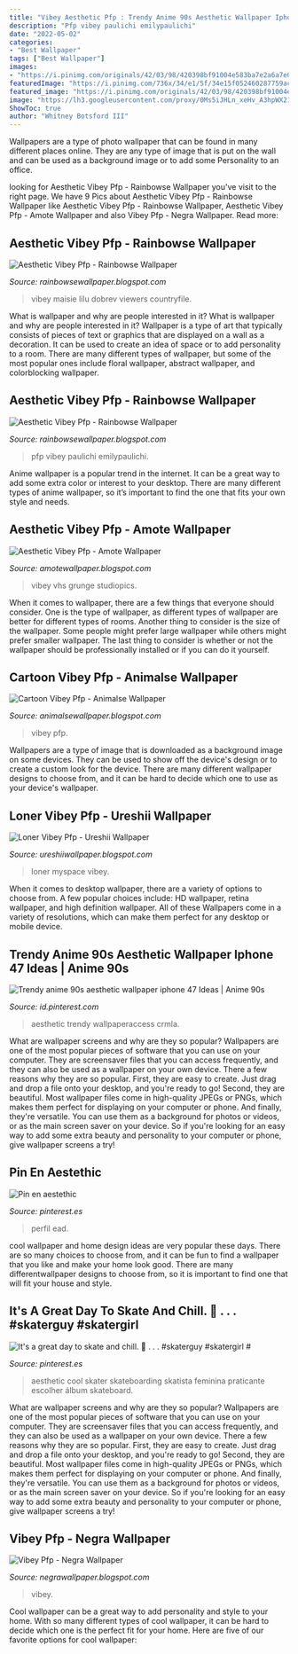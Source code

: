 ```yaml
---
title: "Vibey Aesthetic Pfp : Trendy Anime 90s Aesthetic Wallpaper Iphone 47 Ideas"
description: "Pfp vibey paulichi emilypaulichi"
date: "2022-05-02"
categories:
- "Best Wallpaper"
tags: ["Best Wallpaper"]
images:
- "https://i.pinimg.com/originals/42/03/98/420398bf91004e583ba7e2a6a7e07fd5.jpg"
featuredImage: "https://i.pinimg.com/736x/34/e1/5f/34e15f052460287759ac19c9110a58ed.jpg"
featured_image: "https://i.pinimg.com/originals/42/03/98/420398bf91004e583ba7e2a6a7e07fd5.jpg"
image: "https://lh3.googleusercontent.com/proxy/0Ms5iJHLn_xeHv_A3hpWX21AuPx9hkJY2th5nMn-Fuc8Y8_T5ZJNGwgW1ql8W_1Qt_kg7eQ8aZeCQ3opSbd4S6LC5CNAEl6WIgHK-o3ZYF0KuPhdbCuT"
ShowToc: true
author: "Whitney Botsford III"
---
```





Wallpapers are a type of photo wallpaper that can be found in many different places online. They are any type of image that is put on the wall and can be used as a background image or to add some Personality to an office.

	

		
looking for Aesthetic Vibey Pfp - Rainbowse Wallpaper you've visit to the right page. We have 9 Pics about Aesthetic Vibey Pfp - Rainbowse Wallpaper like Aesthetic Vibey Pfp - Rainbowse Wallpaper, Aesthetic Vibey Pfp - Amote Wallpaper and also Vibey Pfp - Negra Wallpaper. Read more:
		
    
## Aesthetic Vibey Pfp - Rainbowse Wallpaper

<img loading=lazy src="https://lh3.googleusercontent.com/proxy/0Ms5iJHLn_xeHv_A3hpWX21AuPx9hkJY2th5nMn-Fuc8Y8_T5ZJNGwgW1ql8W_1Qt_kg7eQ8aZeCQ3opSbd4S6LC5CNAEl6WIgHK-o3ZYF0KuPhdbCuT" onerror="this.onerror=null;this.src='https://tse1.mm.bing.net/th?id=OIP.zehEAsxwREmlGV16-GpJHwHaEZ&amp;pid=15.1';" alt="Aesthetic Vibey Pfp - Rainbowse Wallpaper">

_Source: rainbowsewallpaper.blogspot.com_

>vibey maisie lilu dobrev viewers countryfile. 

	

What is wallpaper and why are people interested in it?
What is wallpaper and why are people interested in it?
Wallpaper is a type of art that typically consists of pieces of text or graphics that are displayed on a wall as a decoration. It can be used to create an idea of space or to add personality to a room. There are many different types of wallpaper, but some of the most popular ones include floral wallpaper, abstract wallpaper, and colorblocking wallpaper.

    
## Aesthetic Vibey Pfp - Rainbowse Wallpaper

<img loading=lazy src="https://i.pinimg.com/originals/c2/89/88/c28988432984aeb0f8f84780091c9fc2.jpg" onerror="this.onerror=null;this.src='https://tse4.mm.bing.net/th?id=OIP.d4f0IbtrWi1kEtXmHxV5KwHaNZ&amp;pid=15.1';" alt="Aesthetic Vibey Pfp - Rainbowse Wallpaper">

_Source: rainbowsewallpaper.blogspot.com_

>pfp vibey paulichi emilypaulichi. 

	

Anime wallpaper is a popular trend in the internet. It can be a great way to add some extra color or interest to your desktop. There are many different types of anime wallpaper, so it’s important to find the one that fits your own style and needs.

    
## Aesthetic Vibey Pfp - Amote Wallpaper

<img loading=lazy src="https://i.pinimg.com/736x/34/e1/5f/34e15f052460287759ac19c9110a58ed.jpg" onerror="this.onerror=null;this.src='https://tse2.mm.bing.net/th?id=OIP.NbQfAm7XMSmIMisYrnhCIAHaHe&amp;pid=15.1';" alt="Aesthetic Vibey Pfp - Amote Wallpaper">

_Source: amotewallpaper.blogspot.com_

>vibey vhs grunge studiopics. 

	

When it comes to wallpaper, there are a few things that everyone should consider. One is the type of wallpaper, as different types of wallpaper are better for different types of rooms. Another thing to consider is the size of the wallpaper. Some people might prefer large wallpaper while others might prefer smaller wallpaper. The last thing to consider is whether or not the wallpaper should be professionally installed or if you can do it yourself.

    
## Cartoon Vibey Pfp - Animalse Wallpaper

<img loading=lazy src="https://lh5.googleusercontent.com/proxy/EoXW1itr1_9hFjloKp2FdHI8JZYlMmoSQp3JQC8L8jYIK2ygqFJ8x0ASS8njVI30mxGsij3sA-hbSirW77TesCvGXnlRjN0VwIbl9SAuSq3dlIFrU4rdDJpsqK2wCp9ZSmWiDzgJZlWgAQ3WI9Q=w1200-h630-p-k-no-nu" onerror="this.onerror=null;this.src='https://tse3.mm.bing.net/th?id=OIP.Wsev_YbcnxsN8nZvHTJ3NQHaG_&amp;pid=15.1';" alt="Cartoon Vibey Pfp - Animalse Wallpaper">

_Source: animalsewallpaper.blogspot.com_

>vibey pfp. 

	

Wallpapers are a type of image that is downloaded as a background image on some devices. They can be used to show off the device's design or to create a custom look for the device. There are many different wallpaper designs to choose from, and it can be hard to decide which one to use as your device's wallpaper.

    
## Loner Vibey Pfp - Ureshii Wallpaper

<img loading=lazy src="https://myspace.windows93.net/u/16758/avatar.jpg" onerror="this.onerror=null;this.src='https://tse2.mm.bing.net/th?id=OIP.ECmwASGqs0-KzExfxdBp_wAAAA&amp;pid=15.1';" alt="Loner Vibey Pfp - Ureshii Wallpaper">

_Source: ureshiiwallpaper.blogspot.com_

>loner myspace vibey. 

	

When it comes to desktop wallpaper, there are a variety of options to choose from. A few popular choices include: HD wallpaper, retina wallpaper, and high definition wallpaper. All of these Wallpapers come in a variety of resolutions, which can make them perfect for any desktop or mobile device. 

    
## Trendy Anime 90s Aesthetic Wallpaper Iphone 47 Ideas | Anime 90s

<img loading=lazy src="https://i.pinimg.com/736x/32/f9/07/32f907e078b6500e44a0b50f3cb919f1.jpg" onerror="this.onerror=null;this.src='https://tse1.mm.bing.net/th?id=OIP.l8nw5DzlNWwoO7XZ1L-HKgAAAA&amp;pid=15.1';" alt="Trendy anime 90s aesthetic wallpaper iphone 47 Ideas | Anime 90s">

_Source: id.pinterest.com_

>aesthetic trendy wallpaperaccess crmla. 

	

What are wallpaper screens and why are they so popular?
Wallpapers are one of the most popular pieces of software that you can use on your computer. They are screensaver files that you can access frequently, and they can also be used as a wallpaper on your own device. There a few reasons why they are so popular. First, they are easy to create. Just drag and drop a file onto your desktop, and you're ready to go! Second, they are beautiful. Most wallpaper files come in high-quality JPEGs or PNGs, which makes them perfect for displaying on your computer or phone. And finally, they're versatile. You can use them as a background for photos or videos, or as the main screen saver on your device. So if you're looking for an easy way to add some extra beauty and personality to your computer or phone, give wallpaper screens a try!

    
## Pin En Aestethic

<img loading=lazy src="https://i.pinimg.com/236x/fb/ad/66/fbad66ee1ca917012fbcfe95f8c1a258.jpg?nii=t" onerror="this.onerror=null;this.src='https://tse1.mm.bing.net/th?id=OIP.im063OjHPUaSsHlDNzlxqQAAAA&amp;pid=15.1';" alt="Pin en aestethic">

_Source: pinterest.es_

>perfil ead. 

	

cool wallpaper and home design ideas are very popular these days. There are so many choices to choose from, and it can be fun to find a wallpaper that you like and make your home look good. There are many differentwallpaper designs to choose from, so it is important to find one that will fit your house and style.

    
## It&#039;s A Great Day To Skate And Chill. 🤙 . . . #skaterguy #skatergirl #

<img loading=lazy src="https://i.pinimg.com/originals/42/03/98/420398bf91004e583ba7e2a6a7e07fd5.jpg" onerror="this.onerror=null;this.src='https://tse3.mm.bing.net/th?id=OIP.ihpX4okBQZa_gTq0IUEJwgHaJP&amp;pid=15.1';" alt="It&#039;s a great day to skate and chill. 🤙 . . . #skaterguy #skatergirl #">

_Source: pinterest.es_

>aesthetic cool skater skateboarding skatista feminina praticante escolher álbum skateboard. 

	

What are wallpaper screens and why are they so popular?
Wallpapers are one of the most popular pieces of software that you can use on your computer. They are screensaver files that you can access frequently, and they can also be used as a wallpaper on your own device. There a few reasons why they are so popular. First, they are easy to create. Just drag and drop a file onto your desktop, and you're ready to go! Second, they are beautiful. Most wallpaper files come in high-quality JPEGs or PNGs, which makes them perfect for displaying on your computer or phone. And finally, they're versatile. You can use them as a background for photos or videos, or as the main screen saver on your device. So if you're looking for an easy way to add some extra beauty and personality to your computer or phone, give wallpaper screens a try!

    
## Vibey Pfp - Negra Wallpaper

<img loading=lazy src="https://i.ytimg.com/vi/JthObjYDil8/mqdefault.jpg" onerror="this.onerror=null;this.src='https://tse1.mm.bing.net/th?id=OIP.l_XpvcJzpau1bzzViSrk_wAAAA&amp;pid=15.1';" alt="Vibey Pfp - Negra Wallpaper">

_Source: negrawallpaper.blogspot.com_

>vibey. 

	

Cool wallpaper can be a great way to add personality and style to your home. With so many different types of cool wallpaper, it can be hard to decide which one is the perfect fit for your home. Here are five of our favorite options for cool wallpaper: 

